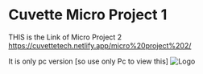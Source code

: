 
# Cuvette Micro Project 1

THIS is the Link of Micro Project 2 https://cuvettetech.netlify.app/micro%20project%202/

It is only pc version [so use only Pc to view this]
![Logo](https://github.com/AJIT-KUMAR-PANDIT/Cuvette-Tech/blob/main/Micro%20Project%202/resources/img/Micro%20Project%202.gif?raw=true)

